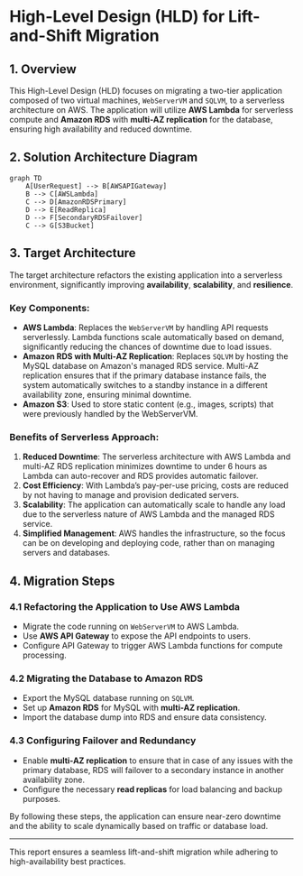 
# High-Level Design (HLD) for Lift-and-Shift Migration

## 1. Overview
This High-Level Design (HLD) focuses on migrating a two-tier application composed of two virtual machines, `WebServerVM` and `SQLVM`, to a serverless architecture on AWS. The application will utilize **AWS Lambda** for serverless compute and **Amazon RDS** with **multi-AZ replication** for the database, ensuring high availability and reduced downtime.

## 2. Solution Architecture Diagram

```mermaid
graph TD
    A[UserRequest] --> B[AWSAPIGateway]
    B --> C[AWSLambda]
    C --> D[AmazonRDSPrimary]
    D --> E[ReadReplica]
    D --> F[SecondaryRDSFailover]
    C --> G[S3Bucket]
```

## 3. Target Architecture

The target architecture refactors the existing application into a serverless environment, significantly improving **availability**, **scalability**, and **resilience**. 

### Key Components:
- **AWS Lambda**: Replaces the `WebServerVM` by handling API requests serverlessly. Lambda functions scale automatically based on demand, significantly reducing the chances of downtime due to load issues.
- **Amazon RDS with Multi-AZ Replication**: Replaces `SQLVM` by hosting the MySQL database on Amazon's managed RDS service. Multi-AZ replication ensures that if the primary database instance fails, the system automatically switches to a standby instance in a different availability zone, ensuring minimal downtime.
- **Amazon S3**: Used to store static content (e.g., images, scripts) that were previously handled by the WebServerVM.

### Benefits of Serverless Approach:
1. **Reduced Downtime**: The serverless architecture with AWS Lambda and multi-AZ RDS replication minimizes downtime to under 6 hours as Lambda can auto-recover and RDS provides automatic failover.
2. **Cost Efficiency**: With Lambda’s pay-per-use pricing, costs are reduced by not having to manage and provision dedicated servers.
3. **Scalability**: The application can automatically scale to handle any load due to the serverless nature of AWS Lambda and the managed RDS service.
4. **Simplified Management**: AWS handles the infrastructure, so the focus can be on developing and deploying code, rather than on managing servers and databases.

## 4. Migration Steps

### 4.1 Refactoring the Application to Use AWS Lambda
- Migrate the code running on `WebServerVM` to AWS Lambda.
- Use **AWS API Gateway** to expose the API endpoints to users.
- Configure API Gateway to trigger AWS Lambda functions for compute processing.

### 4.2 Migrating the Database to Amazon RDS
- Export the MySQL database running on `SQLVM`.
- Set up **Amazon RDS** for MySQL with **multi-AZ replication**.
- Import the database dump into RDS and ensure data consistency.

### 4.3 Configuring Failover and Redundancy
- Enable **multi-AZ replication** to ensure that in case of any issues with the primary database, RDS will failover to a secondary instance in another availability zone.
- Configure the necessary **read replicas** for load balancing and backup purposes.

By following these steps, the application can ensure near-zero downtime and the ability to scale dynamically based on traffic or database load.

---

This report ensures a seamless lift-and-shift migration while adhering to high-availability best practices.
